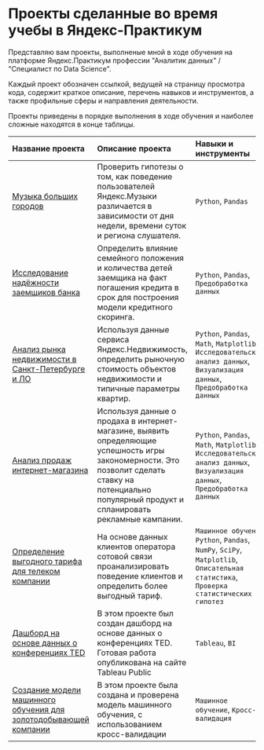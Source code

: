 # Проекты сделанные во время учебы в Яндекс-Практикум

Представляю вам проекты, выполненые мной в ходе обучения на платформе Яндекс.Практикум профессии "Аналитик данных" / "Специалист по Data Science".

Каждый проект обозначен ссылкой, ведущей на страницу просмотра кода, содержит краткое описание, перечень навыков и инструментов, а также профильные сферы и направления деятельности.

Проекты приведены в порядке выполнения в ходе обучения и наиболее сложные находятся в конце таблицы.

|Название проекта|Описание проекта|Навыки и инструменты|Сферы деятельности|Направления деятельности|
|:-|:-|:-|:-|:-|
|[Музыка больших городов](https://github.com/Valeratal/yandeks-praktikum/tree/master/01%20music_big_city)|Проверить гипотезы о том, как поведение пользователей Яндекс.Музыки различается в зависимости от дня недели, времени суток и региона слушателя.|`Python`, `Pandas`|Интернет-сервисы, <br />Стриминговые сервисы|Data Analyst|
|[Исследование надёжности заемщиков банка](https://github.com/Valeratal/yandeks-praktikum/tree/master/02%20bank)|Определить влияние семейного положения и количества детей заемщика на факт погашения кредита в срок для построения модели кредитного скоринга.|`Python`, `Pandas`, `Предобработка данных`|Банковская сфера, <br />Кредитование|Data Analyst, <br />Финансовый аналитик|
|[Анализ рынка недвижимости в Санкт-Петербурге и ЛО](https://github.com/Valeratal/yandeks-praktikum/tree/master/03%20rialty)|Используя данные сервиса Яндекс.Недвижимость, определить рыночную стоимость объектов недвижимости и типичные параметры квартир.|`Python`, `Pandas`, `Math`, `Matplotlib`,<br />`Исследовательский анализ данных`, <br />`Визуализация данных`, `Предобработка данных`|Интернет-сервисы, Площадки объявлений|Маркетинг аналитик, <br />Fraud-аналитик, <br />Data Analyst|
|[Анализ продаж интернет-магазина](https://github.com/Valeratal/yandeks-praktikum/tree/master/04%20sborniy)|Используя данные о продаха в интернет-магазине, выявить определяющие успешность игры закономерности. Это позволит сделать ставку на потенциально популярный продукт и спланировать рекламные кампании.|`Python`, `Pandas`, `Math`, `Matplotlib`,<br />`Исследовательский анализ данных`, <br />`Визуализация данных`, `Предобработка данных`|Интернет-сервисы, Площадки объявлений|Маркетинг аналитик, <br />Fraud-аналитик, <br />Data Analyst|
|[Определение выгодного тарифа для телеком компании](https://github.com/Valeratal/yandeks-praktikum/tree/master/05%20tarifi)|На основе данных клиентов оператора сотовой связи проанализировать поведение клиентов и определить более выгодный тариф.|`Машинное обучение` `Python`, `Pandas`, `NumPy`, `SciPy`, `Matplotlib`,<br /> `Описательная статистика`, `Проверка статистических гипотез`|Телеком|Маркетинг аналитик, <br />Продуктовый аналитик, <br />Data Analyst|
|[Дашборд на основе данных о конференциях TED](https://github.com/Valeratal/yandeks-praktikum/tree/master/06%20tableau)|В этом проекте был создан дашборд на основе данных о конференциях TED. Готовая работа опубликована на сайте Tableau Public|`Tableau`, `BI`|Конференции|BI-аналитик, <br />Продуктовый аналитик, <br />Data Analyst|
|[Создание модели машинного обучения для золотодобывающей компании](https://github.com/Valeratal/yandeks-praktikum/tree/master/07%20diplom)|В этом проекте была создана и проверена модель машинного обучения, с использованием кросс-валидации |`Машинное обучение`, `Кросс-валидация`|Промышленное производство|Data Sciense, <br />Продуктовый аналитик, <br />Data Analyst|






